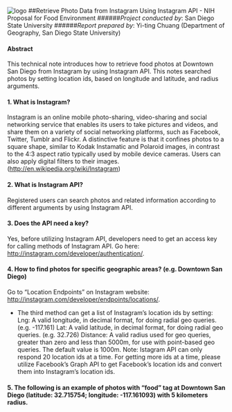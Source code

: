 ![logo](http://humandynamics.sdsu.edu/images/HDMA_Logo.png)
##Retrieve Photo Data from Instagram Using Instagram API - NIH Proposal for Food Environment
######*Project conducted by*: San Diego State University
######*Report prepared by*: Yi-ting Chuang (Department of Geography, San Diego State University)
#### Abstract
This technical note introduces how to retrieve food photos at Downtown San Diego from Instagram by using Instagram API. This notes searched photos by setting location ids, based on longitude and latitude, and radius arguments.

#### 1.	What is Instagram?
Instagram is an online mobile photo-sharing, video-sharing and social networking service that enables its users to take pictures and videos, and share them on a variety of social networking platforms, such as Facebook, Twitter, Tumblr and Flickr. A distinctive feature is that it confines photos to a square shape, similar to Kodak Instamatic and Polaroid images, in contrast to the 4:3 aspect ratio typically used by mobile device cameras. Users can also apply digital filters to their images. (http://en.wikipedia.org/wiki/Instagram)

#### 2.	What is Instagram API?
Registered users can search photos and related information according to different arguments by using Instagram API.

#### 3.	Does the API need a key?
Yes, before utilizing Instagram API, developers need to get an access key for calling methods of Instagram API. Go here: http://instagram.com/developer/authentication/.

#### 4.	How to find photos for specific geographic areas? (e.g. Downtown San Diego)
Go to “Location Endpoints” on Instagram website: http://instagram.com/developer/endpoints/locations/.
- The third method can get a list of Instagram’s location ids by setting:
Lng: A valid longitude, in decimal format, for doing radial geo queries. (e.g. -117.161)
Lat: A valid latitude, in decimal format, for doing radial geo queries. (e.g. 32.726)
Distance: A valid radius used for geo queries, greater than zero and less than 5000m, for use with point-based geo queries. The default value is 1000m.
Note: Istagram API can only respond 20 location ids at a time. For getting more ids at a time, please utilize Facebook’s Graph API to get Facebook’s location ids and convert them into Instagram’s location ids.

#### 5.	The following is an example of photos with “food” tag at Downtown San Diego (latitude: 32.715754; longitude: -117.161093) with 5 kilometers radius.
